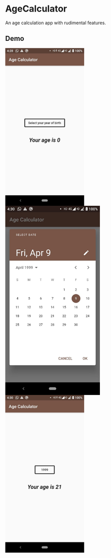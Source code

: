# AgeCalculator

An age calculation app with rudimental features.

## Demo

<img align="left" width="250" src="https://github.com/Aman9026/AgeCalculator/blob/master/DemoAssets/demoimage1.jpeg">
<img align="left" width="300" src="https://github.com/Aman9026/AgeCalculator/blob/master/DemoAssets/demoimage2.jpeg">
<img align="left" width="250" src="https://github.com/Aman9026/AgeCalculator/blob/master/DemoAssets/demoimage3.jpeg">
